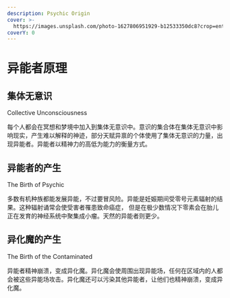 ```yaml
---
description: Psychic Origin
cover: >-
  https://images.unsplash.com/photo-1627806951929-b12533350dc8?crop=entropy&cs=srgb&fm=jpg&ixid=MnwxOTcwMjR8MHwxfHNlYXJjaHw4fHxwc3ljaGljfGVufDB8fHx8MTY0OTUwODM5MA&ixlib=rb-1.2.1&q=85
coverY: 0
---
```


# 异能者原理

## 集体无意识&#x20;

Collective Unconsciousness

每个人都会在冥想和梦境中加入到集体无意识中。意识的集合体在集体无意识中影响现实，产生难以解释的神迹，部分天赋异禀的个体使用了集体无意识的力量，出现异能者。异能者以精神力的高低为能力的衡量方式。

## 异能者的产生&#x20;

The Birth of Psychic

多数有机种族都能发展异能，不过要冒风险。异能是妊娠期间受零号元素辐射的结果。这种辐射诵常会使受害者罹患致命癌症， 但是在极少数情况下零素会在胎儿正在发育的神经系统中聚集成小瘤。天然的异能者则更少。

## 异化魔的产生&#x20;

The Birth of the Contaminated

异能者精神崩溃，变成异化魔。异化魔会使周围出现异能场，任何在区域内的人都会被这些异能场攻击。异化魔还可以污染其他异能者，让他们也精神崩溃，变成异化魔。
